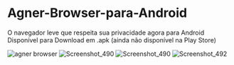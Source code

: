 # Agner-Browser-para-Android
O navegador leve que respeita sua privacidade agora para Android
Disponível para Download em .apk (ainda não disponível na Play Store)



![agner browser](https://user-images.githubusercontent.com/63209606/132430208-dd5f6578-7e69-45f6-a53b-f04b1f44a5b4.png)
![Screenshot_490](https://user-images.githubusercontent.com/63209606/132430190-46ac67d4-a703-410f-9e3b-f5ab9a81fcd5.png)
![Screenshot_490](https://user-images.githubusercontent.com/63209606/132430195-e86ada42-8a7e-4554-b101-516f11f5527a.png)
![Screenshot_492](https://user-images.githubusercontent.com/63209606/132430199-84f4a2a3-2778-4d9f-8bed-64694c939fa7.png)

